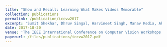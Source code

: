 ```yaml
---
title: "Show and Recall: Learning What Makes Videos Memorable"
collection: publications
permalink: /publication/iccvw2017
excerpt: 'Sumit Shekhar, Dhruv Singal, Harvineet Singh, Manav Kedia, Akhil Shetty'
date: 2017-10-20
venue: 'The IEEE International Conference on Computer Vision Workshops (ICCVW)'
paperurl: /files/publications/iccvw2017.pdf
---
```

